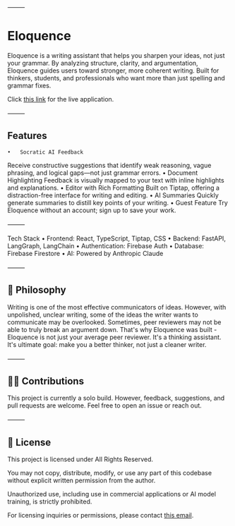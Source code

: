 ⸻

# Eloquence

Eloquence is a writing assistant that helps you sharpen your ideas, not just your grammar. By analyzing structure, clarity, and argumentation, Eloquence guides users toward stronger, more coherent writing. Built for thinkers, students, and professionals who want more than just spelling and grammar fixes.

Click [this link](https://eloquenceai.org) for the live application.

⸻

## Features

	•	Socratic AI Feedback
Receive constructive suggestions that identify weak reasoning, vague phrasing, and logical gaps—not just grammar errors.
	•	Document Highlighting
Feedback is visually mapped to your text with inline highlights and explanations.
	•	Editor with Rich Formatting
Built on Tiptap, offering a distraction-free interface for writing and editing.
	•	AI Summaries
Quickly generate summaries to distill key points of your writing.
	•	Guest Feature
Try Eloquence without an account; sign up to save your work.

⸻

Tech Stack
	•	Frontend: React, TypeScript, Tiptap, CSS
	•	Backend: FastAPI, LangGraph, LangChain
	•	Authentication: Firebase Auth
	•	Database: Firebase Firestore
	•	AI: Powered by Anthropic Claude

⸻

## 🧠 Philosophy

Writing is one of the most effective communicators of ideas. However, with unpolished, unclear writing, some of the ideas the writer wants to communicate may be overlooked. Sometimes, peer reviewers may not be able to truly break an argument down. That's why Eloquence was built - Eloquence is not just your average peer reviewer. It's a thinking assistant. It's ultimate goal: make you a better thinker, not just a cleaner writer.

⸻

## 🙋‍♀️ Contributions

This project is currently a solo build. However, feedback, suggestions, and pull requests are welcome. Feel free to open an issue or reach out.

⸻

## 📄 License

This project is licensed under All Rights Reserved.

You may not copy, distribute, modify, or use any part of this codebase without explicit written permission from the author.

Unauthorized use, including use in commercial applications or AI model training, is strictly prohibited.

For licensing inquiries or permissions, please contact [this email](mailto:the.joshua.saji@gmail.com).